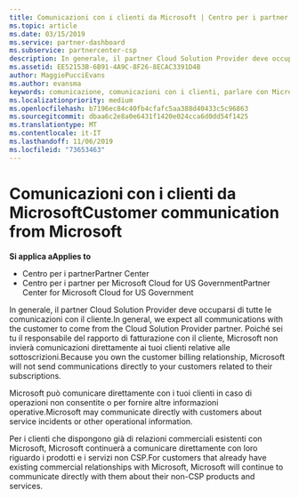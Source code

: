 ```yaml
---
title: Comunicazioni con i clienti da Microsoft | Centro per i partner
ms.topic: article
ms.date: 03/15/2019
ms.service: partner-dashboard
ms.subservice: partnercenter-csp
description: In generale, il partner Cloud Solution Provider deve occuparsi di tutte le comunicazioni con il cliente.
ms.assetid: EE52153B-6B91-4A9C-8F26-8ECAC3391D4B
author: MaggiePucciEvans
ms.author: evansma
keywords: comunicazione, comunicazioni con i clienti, parlare con Microsoft
ms.localizationpriority: medium
ms.openlocfilehash: b7196ec84c40fb4cfafc5aa388d40433c5c96863
ms.sourcegitcommit: dbaa6c2e8a0e6431f1420e024cca6d0dd54f1425
ms.translationtype: MT
ms.contentlocale: it-IT
ms.lasthandoff: 11/06/2019
ms.locfileid: "73653463"
---
```

# <a name="customer-communication-from-microsoft"></a><span data-ttu-id="51a86-104">Comunicazioni con i clienti da Microsoft</span><span class="sxs-lookup"><span data-stu-id="51a86-104">Customer communication from Microsoft</span></span>

<span data-ttu-id="51a86-105">**Si applica a**</span><span class="sxs-lookup"><span data-stu-id="51a86-105">**Applies to**</span></span>

-  <span data-ttu-id="51a86-106">Centro per i partner</span><span class="sxs-lookup"><span data-stu-id="51a86-106">Partner Center</span></span>
-  <span data-ttu-id="51a86-107">Centro per i partner per Microsoft Cloud for US Government</span><span class="sxs-lookup"><span data-stu-id="51a86-107">Partner Center for Microsoft Cloud for US Government</span></span>


<span data-ttu-id="51a86-108">In generale, il partner Cloud Solution Provider deve occuparsi di tutte le comunicazioni con il cliente.</span><span class="sxs-lookup"><span data-stu-id="51a86-108">In general, we expect all communications with the customer to come from the Cloud Solution Provider partner.</span></span> <span data-ttu-id="51a86-109">Poiché sei tu il responsabile del rapporto di fatturazione con il cliente, Microsoft non invierà comunicazioni direttamente ai tuoi clienti relative alle sottoscrizioni.</span><span class="sxs-lookup"><span data-stu-id="51a86-109">Because you own the customer billing relationship, Microsoft will not send communications directly to your customers related to their subscriptions.</span></span>

<span data-ttu-id="51a86-110">Microsoft può comunicare direttamente con i tuoi clienti in caso di operazioni non consentite o per fornire altre informazioni operative.</span><span class="sxs-lookup"><span data-stu-id="51a86-110">Microsoft may communicate directly with customers about service incidents or other operational information.</span></span>

<span data-ttu-id="51a86-111">Per i clienti che dispongono già di relazioni commerciali esistenti con Microsoft, Microsoft continuerà a comunicare direttamente con loro riguardo i prodotti e i servizi non CSP.</span><span class="sxs-lookup"><span data-stu-id="51a86-111">For customers that already have existing commercial relationships with Microsoft, Microsoft will continue to communicate directly with them about their non-CSP products and services.</span></span>

 

 



